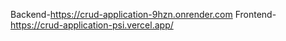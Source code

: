 Backend-https://crud-application-9hzn.onrender.com
Frontend-https://crud-application-psi.vercel.app/